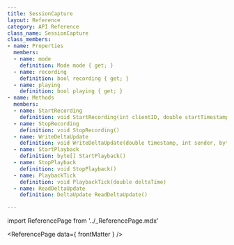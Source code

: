 ```yaml
---
title: SessionCapture
layout: Reference
category: API Reference
class_name: SessionCapture
class_members:
- name: Properties
  members:
  - name: mode
    definition: Mode mode { get; }
  - name: recording
    definition: bool recording { get; }
  - name: playing
    definition: bool playing { get; }
- name: Methods
  members:
  - name: StartRecording
    definition: void StartRecording(int clientID, double startTimestamp, byte[] data)
  - name: StopRecording
    definition: void StopRecording()
  - name: WriteDeltaUpdate
    definition: void WriteDeltaUpdate(double timestamp, int sender, byte[] data, int dataLength, bool reliable, uint updateID, bool incoming)
  - name: StartPlayback
    definition: byte[] StartPlayback()
  - name: StopPlayback
    definition: void StopPlayback()
  - name: PlaybackTick
    definition: void PlaybackTick(double deltaTime)
  - name: ReadDeltaUpdate
    definition: DeltaUpdate ReadDeltaUpdate()

---
```

import ReferencePage from '../_ReferencePage.mdx'

<ReferencePage data={ frontMatter } />

